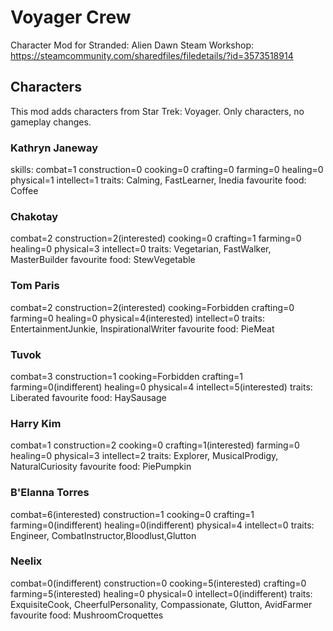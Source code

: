 # Voyager Crew

Character Mod for Stranded: Alien Dawn
Steam Workshop: https://steamcommunity.com/sharedfiles/filedetails/?id=3573518914

## Characters

This mod adds characters from Star Trek: Voyager.
Only characters, no gameplay changes.

### Kathryn Janeway
skills: combat=1 construction=0 cooking=0 crafting=0 farming=0 healing=0 physical=1 intellect=1
traits: Calming, FastLearner, Inedia
favourite food: Coffee

### Chakotay
combat=2 construction=2(interested) cooking=0 crafting=1 farming=0 healing=0 physical=3 intellect=0
traits: Vegetarian, FastWalker, MasterBuilder
favourite food: StewVegetable

### Tom Paris
combat=2 construction=2(interested) cooking=Forbidden crafting=0 farming=0 healing=0 physical=4(interested) intellect=0
traits: EntertainmentJunkie, InspirationalWriter
favourite food: PieMeat

### Tuvok
combat=3 construction=1 cooking=Forbidden crafting=1 farming=0(indifferent) healing=0 physical=4 intellect=5(interested)
traits: Liberated
favourite food: HaySausage

### Harry Kim
combat=1 construction=2 cooking=0 crafting=1(interested) farming=0 healing=0 physical=3 intellect=2
traits: Explorer, MusicalProdigy, NaturalCuriosity
favourite food: PiePumpkin

### B'Elanna Torres
combat=6(interested) construction=1 cooking=0 crafting=1 farming=0(indifferent) healing=0(indifferent) physical=4 intellect=0
traits: Engineer, CombatInstructor,Bloodlust,Glutton

### Neelix
combat=0(indifferent) construction=0 cooking=5(interested) crafting=0 farming=5(interested) healing=0 physical=0 intellect=0(indifferent)
traits: ExquisiteCook, CheerfulPersonality, Compassionate, Glutton, AvidFarmer
favourite food: MushroomCroquettes

